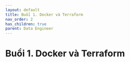```yaml
---
layout: default
title: Buổi 1. Docker và Terraform
nav_order: 2
has_children: true
parent: Data Engineer
---
```


# Buổi 1. Docker và Terraform
